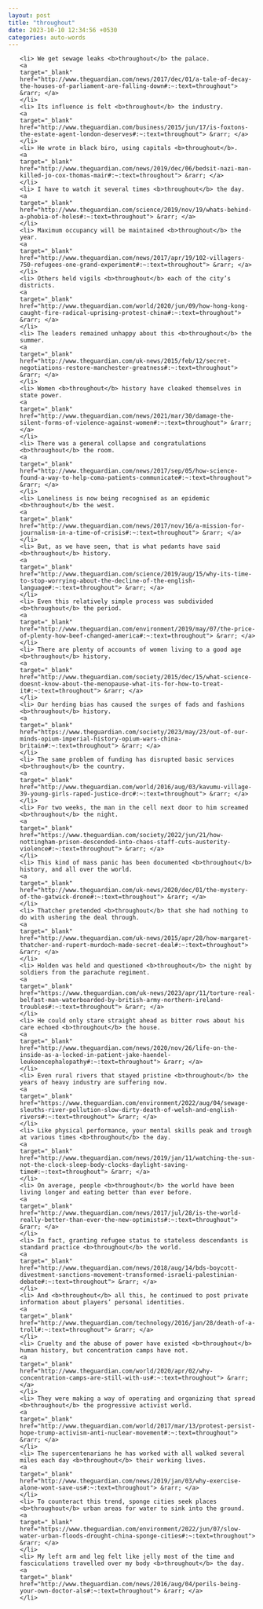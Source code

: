 ```yaml
---
layout: post
title: "throughout"
date: 2023-10-10 12:34:56 +0530
categories: auto-words
---
```

<ol>

    <li> We get sewage leaks <b>throughout</b> the palace.
    <a 
    target="_blank" 
    href="http://www.theguardian.com/news/2017/dec/01/a-tale-of-decay-the-houses-of-parliament-are-falling-down#:~:text=throughout"> &rarr; </a>
    </li>
    <li> Its influence is felt <b>throughout</b> the industry.
    <a 
    target="_blank" 
    href="http://www.theguardian.com/business/2015/jun/17/is-foxtons-the-estate-agent-london-deserves#:~:text=throughout"> &rarr; </a>
    </li>
    <li> He wrote in black biro, using capitals <b>throughout</b>.
    <a 
    target="_blank" 
    href="http://www.theguardian.com/news/2019/dec/06/bedsit-nazi-man-killed-jo-cox-thomas-mair#:~:text=throughout"> &rarr; </a>
    </li>
    <li> I have to watch it several times <b>throughout</b> the day.
    <a 
    target="_blank" 
    href="http://www.theguardian.com/science/2019/nov/19/whats-behind-a-phobia-of-holes#:~:text=throughout"> &rarr; </a>
    </li>
    <li> Maximum occupancy will be maintained <b>throughout</b> the year.
    <a 
    target="_blank" 
    href="http://www.theguardian.com/news/2017/apr/19/102-villagers-750-refugees-one-grand-experiment#:~:text=throughout"> &rarr; </a>
    </li>
    <li> Others held vigils <b>throughout</b> each of the city’s districts.
    <a 
    target="_blank" 
    href="http://www.theguardian.com/world/2020/jun/09/how-hong-kong-caught-fire-radical-uprising-protest-china#:~:text=throughout"> &rarr; </a>
    </li>
    <li> The leaders remained unhappy about this <b>throughout</b> the summer.
    <a 
    target="_blank" 
    href="http://www.theguardian.com/uk-news/2015/feb/12/secret-negotiations-restore-manchester-greatness#:~:text=throughout"> &rarr; </a>
    </li>
    <li> Women <b>throughout</b> history have cloaked themselves in state power.
    <a 
    target="_blank" 
    href="http://www.theguardian.com/news/2021/mar/30/damage-the-silent-forms-of-violence-against-women#:~:text=throughout"> &rarr; </a>
    </li>
    <li> There was a general collapse and congratulations <b>throughout</b> the room.
    <a 
    target="_blank" 
    href="http://www.theguardian.com/news/2017/sep/05/how-science-found-a-way-to-help-coma-patients-communicate#:~:text=throughout"> &rarr; </a>
    </li>
    <li> Loneliness is now being recognised as an epidemic <b>throughout</b> the west.
    <a 
    target="_blank" 
    href="http://www.theguardian.com/news/2017/nov/16/a-mission-for-journalism-in-a-time-of-crisis#:~:text=throughout"> &rarr; </a>
    </li>
    <li> But, as we have seen, that is what pedants have said <b>throughout</b> history.
    <a 
    target="_blank" 
    href="http://www.theguardian.com/science/2019/aug/15/why-its-time-to-stop-worrying-about-the-decline-of-the-english-language#:~:text=throughout"> &rarr; </a>
    </li>
    <li> Even this relatively simple process was subdivided <b>throughout</b> the period.
    <a 
    target="_blank" 
    href="http://www.theguardian.com/environment/2019/may/07/the-price-of-plenty-how-beef-changed-america#:~:text=throughout"> &rarr; </a>
    </li>
    <li> There are plenty of accounts of women living to a good age <b>throughout</b> history.
    <a 
    target="_blank" 
    href="http://www.theguardian.com/society/2015/dec/15/what-science-doesnt-know-about-the-menopause-what-its-for-how-to-treat-it#:~:text=throughout"> &rarr; </a>
    </li>
    <li> Our herding bias has caused the surges of fads and fashions <b>throughout</b> history.
    <a 
    target="_blank" 
    href="https://www.theguardian.com/society/2023/may/23/out-of-our-minds-opium-imperial-history-opium-wars-china-britain#:~:text=throughout"> &rarr; </a>
    </li>
    <li> The same problem of funding has disrupted basic services <b>throughout</b> the country.
    <a 
    target="_blank" 
    href="http://www.theguardian.com/world/2016/aug/03/kavumu-village-39-young-girls-raped-justice-drc#:~:text=throughout"> &rarr; </a>
    </li>
    <li> For two weeks, the man in the cell next door to him screamed <b>throughout</b> the night.
    <a 
    target="_blank" 
    href="https://www.theguardian.com/society/2022/jun/21/how-nottingham-prison-descended-into-chaos-staff-cuts-austerity-violence#:~:text=throughout"> &rarr; </a>
    </li>
    <li> This kind of mass panic has been documented <b>throughout</b> history, and all over the world.
    <a 
    target="_blank" 
    href="http://www.theguardian.com/uk-news/2020/dec/01/the-mystery-of-the-gatwick-drone#:~:text=throughout"> &rarr; </a>
    </li>
    <li> Thatcher pretended <b>throughout</b> that she had nothing to do with ushering the deal through.
    <a 
    target="_blank" 
    href="http://www.theguardian.com/uk-news/2015/apr/28/how-margaret-thatcher-and-rupert-murdoch-made-secret-deal#:~:text=throughout"> &rarr; </a>
    </li>
    <li> Holden was held and questioned <b>throughout</b> the night by soldiers from the parachute regiment.
    <a 
    target="_blank" 
    href="https://www.theguardian.com/uk-news/2023/apr/11/torture-real-belfast-man-waterboarded-by-british-army-northern-ireland-troubles#:~:text=throughout"> &rarr; </a>
    </li>
    <li> He could only stare straight ahead as bitter rows about his care echoed <b>throughout</b> the house.
    <a 
    target="_blank" 
    href="http://www.theguardian.com/news/2020/nov/26/life-on-the-inside-as-a-locked-in-patient-jake-haendel-leukoencephalopathy#:~:text=throughout"> &rarr; </a>
    </li>
    <li> Even rural rivers that stayed pristine <b>throughout</b> the years of heavy industry are suffering now.
    <a 
    target="_blank" 
    href="https://www.theguardian.com/environment/2022/aug/04/sewage-sleuths-river-pollution-slow-dirty-death-of-welsh-and-english-rivers#:~:text=throughout"> &rarr; </a>
    </li>
    <li> Like physical performance, your mental skills peak and trough at various times <b>throughout</b> the day.
    <a 
    target="_blank" 
    href="http://www.theguardian.com/news/2019/jan/11/watching-the-sun-not-the-clock-sleep-body-clocks-daylight-saving-time#:~:text=throughout"> &rarr; </a>
    </li>
    <li> On average, people <b>throughout</b> the world have been living longer and eating better than ever before.
    <a 
    target="_blank" 
    href="http://www.theguardian.com/news/2017/jul/28/is-the-world-really-better-than-ever-the-new-optimists#:~:text=throughout"> &rarr; </a>
    </li>
    <li> In fact, granting refugee status to stateless descendants is standard practice <b>throughout</b> the world.
    <a 
    target="_blank" 
    href="http://www.theguardian.com/news/2018/aug/14/bds-boycott-divestment-sanctions-movement-transformed-israeli-palestinian-debate#:~:text=throughout"> &rarr; </a>
    </li>
    <li> And <b>throughout</b> all this, he continued to post private information about players’ personal identities.
    <a 
    target="_blank" 
    href="http://www.theguardian.com/technology/2016/jan/28/death-of-a-troll#:~:text=throughout"> &rarr; </a>
    </li>
    <li> Cruelty and the abuse of power have existed <b>throughout</b> human history, but concentration camps have not.
    <a 
    target="_blank" 
    href="http://www.theguardian.com/world/2020/apr/02/why-concentration-camps-are-still-with-us#:~:text=throughout"> &rarr; </a>
    </li>
    <li> They were making a way of operating and organizing that spread <b>throughout</b> the progressive activist world.
    <a 
    target="_blank" 
    href="http://www.theguardian.com/world/2017/mar/13/protest-persist-hope-trump-activism-anti-nuclear-movement#:~:text=throughout"> &rarr; </a>
    </li>
    <li> The supercentenarians he has worked with all walked several miles each day <b>throughout</b> their working lives.
    <a 
    target="_blank" 
    href="http://www.theguardian.com/news/2019/jan/03/why-exercise-alone-wont-save-us#:~:text=throughout"> &rarr; </a>
    </li>
    <li> To counteract this trend, sponge cities seek places <b>throughout</b> urban areas for water to sink into the ground.
    <a 
    target="_blank" 
    href="https://www.theguardian.com/environment/2022/jun/07/slow-water-urban-floods-drought-china-sponge-cities#:~:text=throughout"> &rarr; </a>
    </li>
    <li> My left arm and leg felt like jelly most of the time and fasciculations travelled over my body <b>throughout</b> the day.
    <a 
    target="_blank" 
    href="http://www.theguardian.com/news/2016/aug/04/perils-being-your-own-doctor-als#:~:text=throughout"> &rarr; </a>
    </li>